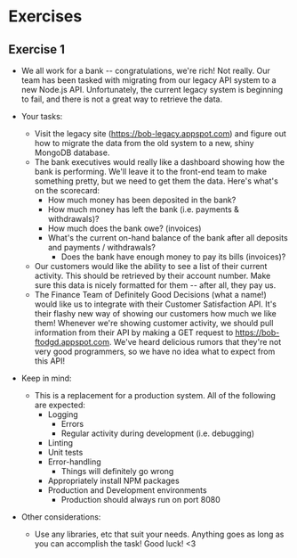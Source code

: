 # Exercises

## Exercise 1

- We all work for a bank -- congratulations, we're rich! Not really. Our team has been tasked with migrating from our legacy API system to a new Node.js API. Unfortunately, the current legacy system is beginning to fail, and there is not a great way to retrieve the data.

- Your tasks:
  - Visit the legacy site (https://bob-legacy.appspot.com) and figure out how to migrate the data from the old system to a new, shiny MongoDB database.
  - The bank executives would really like a dashboard showing how the bank is performing. We'll leave it to the front-end team to make something pretty, but we need to get them the data. Here's what's on the scorecard:
    - How much money has been deposited in the bank?
    - How much money has left the bank (i.e. payments & withdrawals)?
    - How much does the bank owe? (invoices)
    - What's the current on-hand balance of the bank after all deposits and payments / withdrawals?
      - Does the bank have enough money to pay its bills (invoices)?
  - Our customers would like the ability to see a list of their current activity. This should be retrieved by their account number. Make sure this data is nicely formatted for them -- after all, they pay us.
  - The Finance Team of Definitely Good Decisions (what a name!) would like us to integrate with their Customer Satisfaction API. It's their flashy new way of showing our customers how much we like them! Whenever we're showing customer activity, we should pull information from their API by making a GET request to https://bob-ftodgd.appspot.com. We've heard delicious rumors that they're not very good programmers, so we have no idea what to expect from this API!

- Keep in mind:
  - This is a replacement for a production system. All of the following are expected:
    - Logging
      - Errors
      - Regular activity during development (i.e. debugging)
    - Linting
    - Unit tests
    - Error-handling
      - Things will definitely go wrong
    - Appropriately install NPM packages
    - Production and Development environments
      - Production should always run on port 8080

- Other considerations:
  - Use any libraries, etc that suit your needs. Anything goes as long as you can accomplish the task! Good luck! <3
